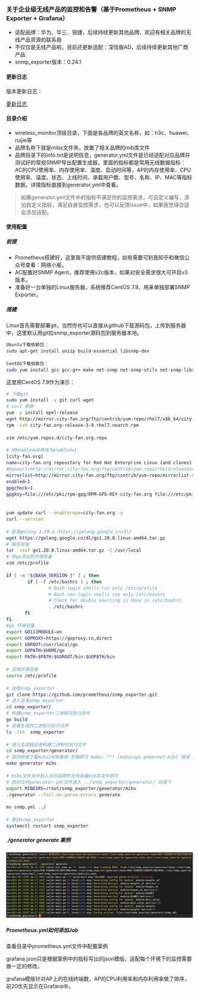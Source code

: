 ### 关于企业级无线产品的监控和告警（基于Prometheus + SNMP Exporter + Grafana）

- 适配品牌：华为、华三、锐捷，后续持续更新其他品牌，欢迎有相关品牌的无线产品资源的联系我
- 不仅仅是无线产品啦，目前还更新适配：深信服AD，后续持续更新其他厂商产品
- snmp_exporter版本：0.24.1

#### 更新日志

版本更新日志：

[更新日志](UPDATE.md)

#### 目录介绍

- wireless_monitor顶级目录，下面是各品牌的英文名称，如：h3c、huawei、ruijie等
- 品牌名称下就是mibs文件夹，放置了相关品牌的mib库文件
- 品牌目录下的info.txt是说明信息，generator.yml文件是已经适配对应品牌并测试好的常规SNMP导出配置生成器，里面的指标都是常用无线数据指标：AC的CPU使用率、内存使用率、温度、启动时间等，AP的内存使用率、CPU使用率、温度、状态、上线时间、承载用户数、型号、名称、IP、MAC等指标数据，详情指标直接到generator.yml中查看。

> 如果generator.yml文件中的指标不满足你的监控需求，可自定义编写，添加自定义指标，满足自身监控需求，也可以反馈issue中，如果我觉得合适会添加适配。

#### 使用配置

##### 前提

- Prometheus搭建好，这里我不提供搭建教程，如有需要可到我知乎和微信公众号查看：网络小斐。
- AC配置好SNMP Agent，推荐使用v2c版本，如果对安全需求很大可开启v3版本。
- 准备好一台单独的Linux服务器，系统推荐CentOS 7.9，用来单独部署SNMP Exporter。

##### 搭建

Linux首先需要部署git，当然你也可以直接从github下载源码包，上传到服务器中，这里默认用git拉snmp_exporter源码包到服务器本地。

```bash
Ubuntu下载依赖包：
sudo apt-get install unzip build-essential libsnmp-dev

CentOS下载依赖包：
sudo yum install gcc gcc-g++ make net-snmp net-snmp-utils net-snmp-libs net-snmp-devel
```

这里用CentOS 7.9作为演示：

```bash
# 下载git
sudo yum install -y git curl wget
# curl 更新
yum -y install epel-release 
wget http://mirror.city-fan.org/ftp/contrib/yum-repo/rhel7/x86_64/city-fan.org-release-3-9.rhel7.noarch.rpm
rpm -ivh city-fan.org-release-3-9.rhel7.noarch.rpm

vim /etc/yum.repos.d/city-fan.org.repo

# 把enabled=0修改为enabled=1
[city-fan.org]
name=city-fan.org repository for Red Hat Enterprise Linux (and clones) $releasever ($basearch)
#baseurl=http://mirror.city-fan.org/ftp/contrib/yum-repo/rhel$releasever/$basearch
mirrorlist=http://mirror.city-fan.org/ftp/contrib/yum-repo/mirrorlist-rhel$releasever
enabled=1
gpgcheck=1
gpgkey=file:///etc/pki/rpm-gpg/RPM-GPG-KEY-city-fan.org file:///etc/pki/rpm-gpg/RPM-GPG-KEY-city-fan.org-rhel-7


yum update curl --enablerepo=city-fan.org -y
curl --version

# 安装golang 1.20.x https://golang.google.cn/dl/
wget https://golang.google.cn/dl/go1.20.8.linux-amd64.tar.gz
# 解压安装
tar -zxvf go1.20.8.linux-amd64.tar.gz -C /usr/local
# 将go添加到环境变量
vim /etc/profile

if [ -n "${BASH_VERSION-}" ] ; then
        if [ -f /etc/bashrc ] ; then
                # Bash login shells run only /etc/profile
                # Bash non-login shells run only /etc/bashrc
                # Check for double sourcing is done in /etc/bashrc.
                . /etc/bashrc
       fi
fi
#go 环境变量
export GO111MODULE=on
export GOPROXY=https://goproxy.cn,direct
export GOROOT=/usr/local/go
export GOPATH=$HOME/go
export PATH=$PATH:$GOROOT/bin:$GOPATH/bin

# 应用环境变量
source /etc/profile

# 拉取snmp_exporter
git clone https://github.com/prometheus/snmp_exporter.git
# 进入目录snmp_exporter
cd snmp_exporter/
# 构建snmp_exporter二进制可执行文件
go build
# 查看生成的二进制可执行文件
ls -lsh  snmp_exporter

# 进入生成器目录构建二进制可执行文件
cd snmp_exporter/generator/
# 国内网络下载mib公共库报错 忽略即可 make: *** [mibs/apc-powernet-mib] 错误 22
make generator mibs

# mibs文件夹中放入对应品牌的无线设备mib库文件即可
# 把对应的generator.yml文件放入 ../snmp_exporter/generator/ 目录下
export MIBDIRS=/root/snmp_exporter/generator/mibs
./generator --fail-on-parse-errors generate

mv snmp.yml ../

# 重启snmp_exporter
systemctl restart snmp_exporter
```
##### ./generator generate 案例

![generate](generator.png)

##### Prometheus.yml如何添加Job

查看目录中prometheus.yml文件中配置案例

grafana.json只是根据案例中的指标写出的json模版，适配每个环境下的监控需要做一定的修改。

grafana模版针对AP上的在线终端数，AP的CPU利用率和内存利用率做了排序，前20优先显示在Grafana中。